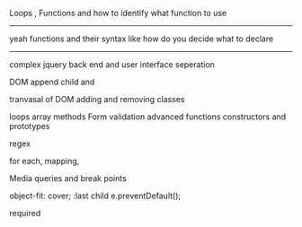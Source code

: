 Loops , Functions  and how to identify what function to use 

***
yeah functions and their syntax like how do you decide what to declare 
***

<!-- basics of html and css -->
<!-- bootstrap -->
<!-- grid -->

complex jquery 
back end and user interface seperation

DOM
append child and 

tranvasal of DOM
adding and removing classes

loops
array methods
Form validation
advanced functions
constructors and prototypes


regex

for each, mapping, 

Media queries and break points 


<!-- DEFINITIONS -->
 object-fit: cover;
 :last child
   e.preventDefault();

   required


<!-- list of people -->
<!-- [
    {}==people
] -->
